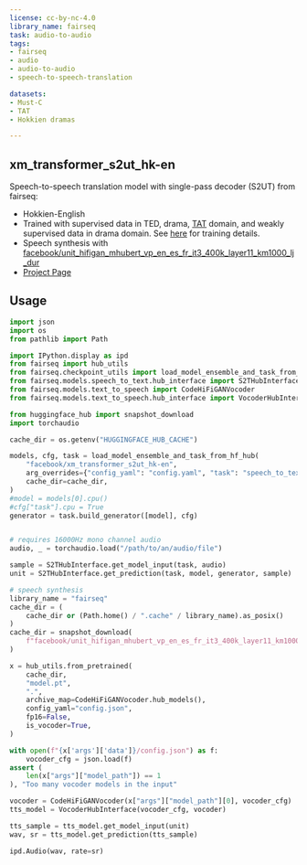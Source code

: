 ```yaml
---
license: cc-by-nc-4.0
library_name: fairseq
task: audio-to-audio
tags:
- fairseq
- audio
- audio-to-audio
- speech-to-speech-translation

datasets:
- Must-C
- TAT
- Hokkien dramas

---
```

## xm_transformer_s2ut_hk-en

Speech-to-speech translation model with single-pass decoder (S2UT) from fairseq:
- Hokkien-English
- Trained with supervised data in TED, drama, [TAT](https://sites.google.com/speech.ntut.edu.tw/fsw/home/tat-corpus) domain, and weakly supervised data in drama domain. See [here](https://research.facebook.com/publications/hokkien-direct-speech-to-speech-translation) 
for training details.
- Speech synthesis with [facebook/unit_hifigan_mhubert_vp_en_es_fr_it3_400k_layer11_km1000_lj_dur](https://huggingface.co/facebook/unit_hifigan_mhubert_vp_en_es_fr_it3_400k_layer11_km1000_lj_dur)
- [Project Page](https://github.com/facebookresearch/fairseq/tree/ust/examples/hokkien)

## Usage
```python
import json
import os
from pathlib import Path

import IPython.display as ipd
from fairseq import hub_utils
from fairseq.checkpoint_utils import load_model_ensemble_and_task_from_hf_hub
from fairseq.models.speech_to_text.hub_interface import S2THubInterface
from fairseq.models.text_to_speech import CodeHiFiGANVocoder
from fairseq.models.text_to_speech.hub_interface import VocoderHubInterface

from huggingface_hub import snapshot_download
import torchaudio

cache_dir = os.getenv("HUGGINGFACE_HUB_CACHE")

models, cfg, task = load_model_ensemble_and_task_from_hf_hub(
    "facebook/xm_transformer_s2ut_hk-en",
    arg_overrides={"config_yaml": "config.yaml", "task": "speech_to_text"},
    cache_dir=cache_dir,
)
#model = models[0].cpu()
#cfg["task"].cpu = True
generator = task.build_generator([model], cfg)


# requires 16000Hz mono channel audio
audio, _ = torchaudio.load("/path/to/an/audio/file")

sample = S2THubInterface.get_model_input(task, audio)
unit = S2THubInterface.get_prediction(task, model, generator, sample)

# speech synthesis           
library_name = "fairseq"
cache_dir = (
    cache_dir or (Path.home() / ".cache" / library_name).as_posix()
)
cache_dir = snapshot_download(
    f"facebook/unit_hifigan_mhubert_vp_en_es_fr_it3_400k_layer11_km1000_lj_dur", cache_dir=cache_dir, library_name=library_name
)

x = hub_utils.from_pretrained(
    cache_dir,
    "model.pt",
    ".",
    archive_map=CodeHiFiGANVocoder.hub_models(),
    config_yaml="config.json",
    fp16=False,
    is_vocoder=True,
)

with open(f"{x['args']['data']}/config.json") as f:
    vocoder_cfg = json.load(f)
assert (
    len(x["args"]["model_path"]) == 1
), "Too many vocoder models in the input"

vocoder = CodeHiFiGANVocoder(x["args"]["model_path"][0], vocoder_cfg)
tts_model = VocoderHubInterface(vocoder_cfg, vocoder)

tts_sample = tts_model.get_model_input(unit)
wav, sr = tts_model.get_prediction(tts_sample)

ipd.Audio(wav, rate=sr)
```

